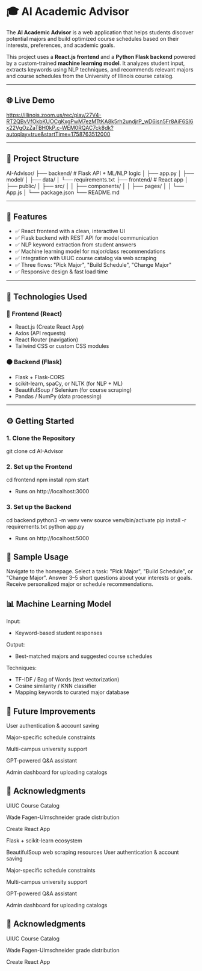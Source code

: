 # 🎓 AI Academic Advisor

The **AI Academic Advisor** is a web application that helps students discover potential majors and build optimized course schedules based on their interests, preferences, and academic goals.

This project uses a **React.js frontend** and a **Python Flask backend** powered by a custom-trained **machine learning model**. It analyzes student input, extracts keywords using NLP techniques, and recommends relevant majors and course schedules from the University of Illinois course catalog.

---

## 🌐 Live Demo

https://illinois.zoom.us/rec/play/27V4-RT2QBvVfOkbKUOCgKxgPwM7ezMTtKA8k5rh2undjrP_wD6isn5Fr8AiF6Sl6x22VgOzZaTBH0kP.c-WEM0RQAC7ck8dk?autoplay=true&startTime=1758763512000

---

## 📁 Project Structure
AI-Advisor/
├── backend/ # Flask API + ML/NLP logic
│ ├── app.py
│ ├── model/
│ ├── data/
│ └── requirements.txt
├── frontend/ # React app
│ ├── public/
│ ├── src/
│ │ ├── components/
│ │ ├── pages/
│ │ └── App.js
│ └── package.json
└── README.md

---

## 🚀 Features

- ✅ React frontend with a clean, interactive UI
- ✅ Flask backend with REST API for model communication
- ✅ NLP keyword extraction from student answers
- ✅ Machine learning model for major/class recommendations
- ✅ Integration with UIUC course catalog via web scraping
- ✅ Three flows: "Pick Major", "Build Schedule", "Change Major"
- ✅ Responsive design & fast load time

---

## 🧠 Technologies Used

### 🔵 Frontend (React)
- React.js (Create React App)
- Axios (API requests)
- React Router (navigation)
- Tailwind CSS or custom CSS modules

### 🟠 Backend (Flask)
- Flask + Flask-CORS
- scikit-learn, spaCy, or NLTK (for NLP + ML)
- BeautifulSoup / Selenium (for course scraping)
- Pandas / NumPy (data processing)

---

## ⚙️ Getting Started

### 1. Clone the Repository

git clone 
cd AI-Advisor

### 2. Set up the Frontend

cd frontend
npm install
npm start
- Runs on http://localhost:3000

### 3. Set up the Backend

cd backend
python3 -m venv venv
source venv/bin/activate
pip install -r requirements.txt
python app.py
- Runs on http://localhost:5000

## 🧪 Sample Usage

Navigate to the homepage.
Select a task: "Pick Major", "Build Schedule", or "Change Major".
Answer 3–5 short questions about your interests or goals.
Receive personalized major or schedule recommendations.

## 📊 Machine Learning Model

Input: 
- Keyword-based student responses

Output:
- Best-matched majors and suggested course schedules

Techniques:
- TF-IDF / Bag of Words (text vectorization)
- Cosine similarity / KNN classifier
- Mapping keywords to curated major database

## 🧩 Future Improvements

 User authentication & account saving
 
 Major-specific schedule constraints
 
 Multi-campus university support

 GPT-powered Q&A assistant
 
 Admin dashboard for uploading catalogs

## 🙌 Acknowledgments

UIUC Course Catalog

Wade Fagen-Ulmschneider grade distribution

Create React App

Flask + scikit-learn ecosystem

BeautifulSoup web scraping resources
User authentication & account saving
 
 Major-specific schedule constraints
 
 Multi-campus university support

 GPT-powered Q&A assistant
 
 Admin dashboard for uploading catalogs

## 🙌 Acknowledgments

UIUC Course Catalog

Wade Fagen-Ulmschneider grade distribution

Create React App
